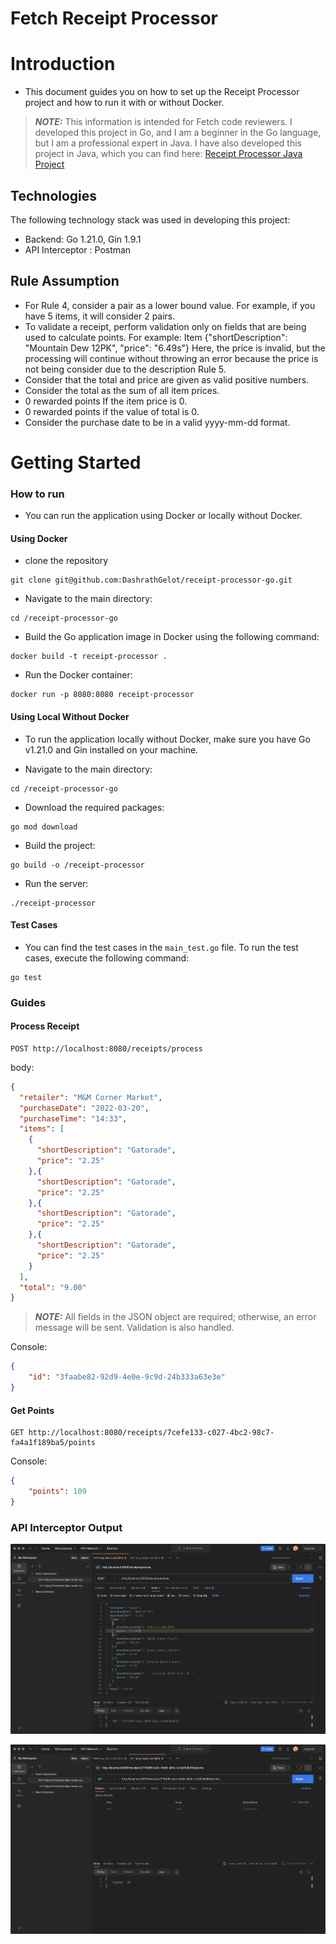 # Fetch Receipt Processor

# Introduction

- This document guides you on how to set up the Receipt Processor project and how to run it with or without Docker.

> **_NOTE:_** This information is intended for Fetch code reviewers. I developed this project in Go, and I am a beginner in the Go language, but I am a professional expert in Java. I have also developed this project in Java, which you can find here: [Receipt Processor Java Project](https://github.com/DashrathGelot/receipt-processor) 

## Technologies

The following technology stack was used in developing this project:

* Backend: Go 1.21.0, Gin 1.9.1
* API Interceptor : Postman

## Rule Assumption
- For Rule 4, consider a pair as a lower bound value. For example, if you have 5 items, it will consider 2 pairs.
- To validate a receipt, perform validation only on fields that are being used to calculate points. For example:
  Item {"shortDescription": "Mountain Dew 12PK", "price": "6.49s"} Here, the price is invalid, but the processing will continue without throwing an error because the price is not being consider due to the description Rule 5.
- Consider that the total and price are given as valid positive numbers.
- Consider the total as the sum of all item prices.
- 0 rewarded points If the item price is 0.
- 0 rewarded points if the value of total is 0.
- Consider the purchase date to be in a valid yyyy-mm-dd format.

# Getting Started

### How to run
- You can run the application using Docker or locally without Docker.

#### Using Docker
* clone the repository
```
git clone git@github.com:DashrathGelot/receipt-processor-go.git
```

* Navigate to the main directory:
```
cd /receipt-processor-go
```

* Build the Go application image in Docker using the following command:
```
docker build -t receipt-processor .
```

* Run the Docker container:
```
docker run -p 8080:8080 receipt-processor
```

#### Using Local Without Docker
- To run the application locally without Docker, make sure you have Go v1.21.0 and Gin installed on your machine.

* Navigate to the main directory:
```
cd /receipt-processor-go
```

* Download the required packages:
```
go mod download
```

* Build the project:
```
go build -o /receipt-processor
```

* Run the server:
```
./receipt-processor
```

#### Test Cases
- You can find the test cases in the `main_test.go` file. To run the test cases, execute the following command:
```
go test
```

### Guides

#### Process Receipt
```curl
POST http://localhost:8080/receipts/process
```
body:
```json
{
  "retailer": "M&M Corner Market",
  "purchaseDate": "2022-03-20",
  "purchaseTime": "14:33",
  "items": [
    {
      "shortDescription": "Gatorade",
      "price": "2.25"
    },{
      "shortDescription": "Gatorade",
      "price": "2.25"
    },{
      "shortDescription": "Gatorade",
      "price": "2.25"
    },{
      "shortDescription": "Gatorade",
      "price": "2.25"
    }
  ],
  "total": "9.00"
}
```
> **_NOTE:_** All fields in the JSON object are required; otherwise, an error message will be sent. Validation is also handled.

Console:
```json
{
    "id": "3faabe82-92d9-4e0e-9c9d-24b333a63e3e"
}
```

#### Get Points
```curl
GET http://localhost:8080/receipts/7cefe133-c027-4bc2-98c7-fa4a1f189ba5/points
```
Console:
```json
{
    "points": 109
}
```

### API Interceptor Output

![Screenshot 2023-08-17 at 11.50.16 PM.png](Screenshot%202023-08-17%20at%2011.50.16%20PM.png)

![Screenshot 2023-08-17 at 11.50.42 PM.png](Screenshot%202023-08-17%20at%2011.50.42%20PM.png)